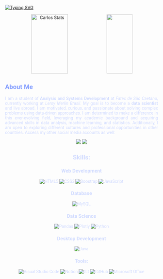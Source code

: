 [![Typing SVG](https://readme-typing-svg.herokuapp.com?font=Belanosima&weight=400&size=40&duration=4700&pause=1000&color=849EFF&background=140A2200&center=true&vCenter=true&width=1000&lines=%E2%9C%A8Welcome+to+my+GitHub%E2%9C%A8;My+name+is+Carlos%2C+nice+to+meet+you!%F0%9F%98%84)](https://git.io/typing-svg)

<div align="center">  
  <img width="49%" height="195px" src="https://github-readme-stats.vercel.app/api?username=CarlosEAXimenes&show_icons=true&theme=tokyonight" alt="Carlos Stats" /> 
  <img width="41%" height="195px" src="https://github-readme-stats.vercel.app/api/top-langs/?username=CarlosEAXimenes&layout=donut&theme=tokyonight" />
</div>

<div style="font-family: 'Roboto', sans-serif; color: #D1DBFF">
<h2 style="color: #849EFF"> About Me </h2>
<p style="text-align: justify">
I am a student of <span style="font-weight: bold">Analysis and Systems Development</span> at <span style="font-style: italic">Fatec de São Caetano</span>, currently working at <span style="font-style: italic">Leroy Merlin Brasil</span>. My goal is to become a <span style="font-weight: bold">data scientist</span> and live abroad. I am motivated, curious, and passionate about solving complex problems using data-driven approaches. I am determined to make a difference in this ever-evolving field, leveraging my academic background and acquiring advanced skills in data analysis, machine learning, and statistics. Additionally, I am open to exploring different cultures and professional opportunities in other countries. Access my other social media accounts as well:</p>
<div style="text-align: center">
<a href="https://www.linkedin.com/in/carlos-edu-ximenes/" target="_blank"><img src="https://img.shields.io/badge/linkedin-%230077B5.svg?style=for-the-badge&logo=linkedin&logoColor=white"></a>
<a href="https://www.kaggle.com/carloseaximenes" target="_blank"><img src="https://img.shields.io/badge/Kaggle-035a7d?style=for-the-badge&logo=kaggle&logoColor=white"></a>


## Skills:
### Web Development
![HTML5](https://img.shields.io/badge/HTML5-E34F26?style=for-the-badge&logo=html5&logoColor=white)
![CSS3](https://img.shields.io/badge/CSS3-1572B6?style=for-the-badge&logo=css3&logoColor=white)
![Boostrap](https://img.shields.io/badge/Bootstrap-563D7C?style=for-the-badge&logo=bootstrap&logoColor=white)
![JavaScript](https://img.shields.io/badge/JavaScript-323330?style=for-the-badge&logo=javascript&logoColor=F7DF1E)

### Database
![MySQL](https://img.shields.io/badge/mysql-%2300f.svg?style=for-the-badge&logo=mysql&logoColor=white)

### Data Science
![Pandas](https://img.shields.io/badge/pandas-%23150458.svg?style=for-the-badge&logo=pandas&logoColor=white)
![Plotly](https://img.shields.io/badge/Plotly-%233F4F75.svg?style=for-the-badge&logo=plotly&logoColor=white)
![Python](https://img.shields.io/badge/Python-3776AB?style=for-the-badge&logo=python&logoColor=white)

### Desktop Development
![Java](https://img.shields.io/badge/Java-ED8B00?style=for-the-badge&logo=java&logoColor=white)

### Tools:
![Visual Studio Code](https://img.shields.io/badge/Visual%20Studio%20Code-0078d7.svg?style=for-the-badge&logo=visual-studio-code&logoColor=white)
![Notion](https://img.shields.io/badge/Notion-%23000000.svg?style=for-the-badge&logo=notion&logoColor=white)
![Git](https://img.shields.io/badge/git-%23F05033.svg?style=for-the-badge&logo=git&logoColor=white)
![GitHub](https://img.shields.io/badge/github-%23121011.svg?style=for-the-badge&logo=github&logoColor=white)
![Microsoft Office](https://img.shields.io/badge/Microsoft_Office-D83B01?style=for-the-badge&logo=microsoft-office&logoColor=white)



